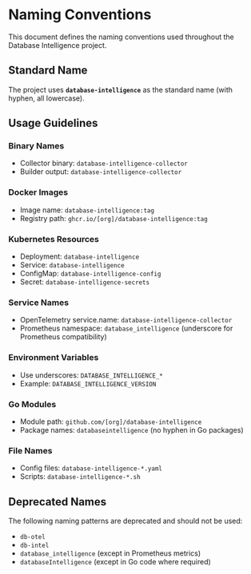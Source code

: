 # Naming Conventions

This document defines the naming conventions used throughout the Database Intelligence project.

## Standard Name

The project uses **`database-intelligence`** as the standard name (with hyphen, all lowercase).

## Usage Guidelines

### Binary Names
- Collector binary: `database-intelligence-collector`
- Builder output: `database-intelligence-collector`

### Docker Images
- Image name: `database-intelligence:tag`
- Registry path: `ghcr.io/[org]/database-intelligence:tag`

### Kubernetes Resources
- Deployment: `database-intelligence`
- Service: `database-intelligence`
- ConfigMap: `database-intelligence-config`
- Secret: `database-intelligence-secrets`

### Service Names
- OpenTelemetry service.name: `database-intelligence-collector`
- Prometheus namespace: `database_intelligence` (underscore for Prometheus compatibility)

### Environment Variables
- Use underscores: `DATABASE_INTELLIGENCE_*`
- Example: `DATABASE_INTELLIGENCE_VERSION`

### Go Modules
- Module path: `github.com/[org]/database-intelligence`
- Package names: `databaseintelligence` (no hyphen in Go packages)

### File Names
- Config files: `database-intelligence-*.yaml`
- Scripts: `database-intelligence-*.sh`

## Deprecated Names

The following naming patterns are deprecated and should not be used:
- `db-otel`
- `db-intel`
- `database_intelligence` (except in Prometheus metrics)
- `databaseIntelligence` (except in Go code where required)

